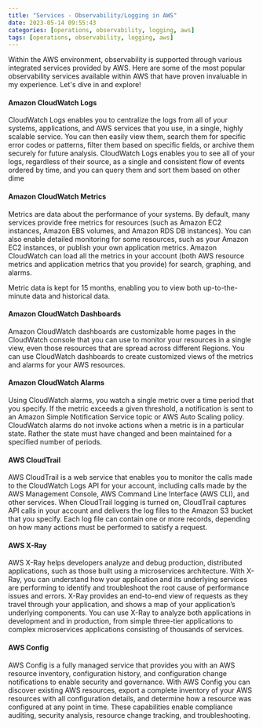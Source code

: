 ```yaml
---
title: "Services - Observability/Logging in AWS"
date: 2023-05-14 09:55:43
categories: [operations, observability, logging, aws]
tags: [operations, observability, logging, aws]
---
```


Within the AWS environment, observability is supported through various integrated services provided by AWS. Here are some of the most popular observability services available within AWS that have proven invaluable in my experience. Let's dive in and explore!

<h4>Amazon CloudWatch Logs</h4>
CloudWatch Logs enables you to centralize the logs from all of your systems, applications, and AWS services that you use, in a single, highly scalable service. You can then easily view them, search them for specific error codes or patterns, filter them based on specific fields, or archive 
them securely for future analysis. CloudWatch Logs enables you to see all of your logs, regardless of their source, as a single and consistent flow of events ordered by time, and you can query them and sort them based on other dime

<h4>Amazon CloudWatch Metrics</h4>
Metrics are data about the performance of your systems. By default, many services provide free metrics for resources (such as Amazon EC2 instances, Amazon EBS volumes, and Amazon RDS DB instances). You can also enable detailed monitoring for some resources, such as your Amazon EC2 instances, or publish your own application metrics. Amazon CloudWatch can load all the metrics in your account (both AWS resource metrics and application metrics that you provide) for search, graphing, and alarms.

Metric data is kept for 15 months, enabling you to view both up-to-the-minute data and historical data.

<h4>Amazon CloudWatch Dashboards</h4>
Amazon CloudWatch dashboards are customizable home pages in the CloudWatch console that you can use to monitor your resources in a single view, even those resources that are spread across different Regions. You can use CloudWatch dashboards to create customized views of the metrics and alarms for your AWS resources.

<h4>Amazon CloudWatch Alarms</h4>
Using CloudWatch alarms, you watch a single metric over a time period that you specify. If the metric exceeds a given threshold, a notification is sent to an Amazon Simple Notification Service topic or AWS Auto Scaling policy. CloudWatch alarms do not invoke actions when a metric is in a particular state. Rather the state must have changed and been maintained for a specified number of periods.

<h4>AWS CloudTrail</h4>
AWS CloudTrail is a web service that enables you to monitor the calls made to the CloudWatch Logs API for your account, including calls made 
by the AWS Management Console, AWS Command Line Interface (AWS CLI), and other services. When CloudTrail logging is turned on, 
CloudTrail captures API calls in your account and delivers the log files to the Amazon S3 bucket that you specify. Each log file can contain one or 
more records, depending on how many actions must be performed to satisfy a request.

<h4>AWS X-Ray</h4>
AWS X-Ray helps developers analyze and debug production, distributed applications, such as those built using a microservices architecture. With X-Ray, you can understand how your application and its underlying services are performing to identify and troubleshoot the root cause of performance issues and errors. X-Ray provides an end-to-end view of requests as they travel through your application, and shows a map of your application’s underlying components. You can use X-Ray to analyze both applications in development and in production, from simple three-tier applications to complex microservices applications consisting of thousands of services.

<h4>AWS Config</h4>
AWS Config is a fully managed service that provides you with an AWS resource inventory, configuration history, and configuration change notifications to enable security and governance. With AWS Config you can discover existing AWS resources, export a complete inventory of your AWS resources with all configuration details, and determine how a resource was configured at any point in time. These capabilities enable compliance auditing, security analysis, resource change tracking, and troubleshooting.
